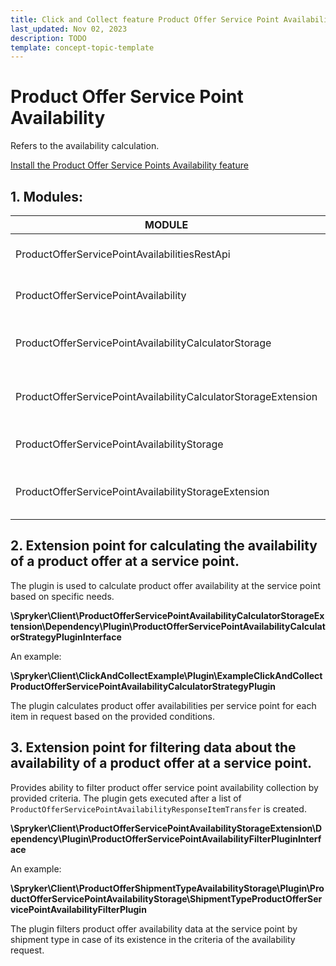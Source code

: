 ```yaml
---
title: Click and Collect feature Product Offer Service Point Availability subdomain walkthrough
last_updated: Nov 02, 2023
description: TODO
template: concept-topic-template
---
```


# Product Offer Service Point Availability

Refers to the availability calculation.

[Install the Product Offer Service Points Availability feature](/docs/pbc/all/install-features/{{page.version}}/install-the-product-offer-service-points-availability-feature.html)

## 1. Modules:

| MODULE                                                         | EXPECTED DIRECTORY                                                                   |
|----------------------------------------------------------------|--------------------------------------------------------------------------------------|
| ProductOfferServicePointAvailabilitiesRestApi                  | vendor/spryker/product-offer-service-point-availabilities-rest-api                   |
| ProductOfferServicePointAvailability                           | vendor/spryker/product-offer-service-point-availability                              |
| ProductOfferServicePointAvailabilityCalculatorStorage          | vendor/spryker/product-offer-service-point-availability-calculator-storage           |
| ProductOfferServicePointAvailabilityCalculatorStorageExtension | vendor/spryker/product-offer-service-point-availability-calculator-storage-extension |
| ProductOfferServicePointAvailabilityStorage                    | vendor/spryker/product-offer-service-point-availability-storage                      |
| ProductOfferServicePointAvailabilityStorageExtension           | vendor/spryker/product-offer-service-point-availability-storage-extension            |

## 2. Extension point for calculating the availability of a product offer at a service point.

The plugin is used to calculate product offer availability at the service point based on specific needs.

**\Spryker\Client\ProductOfferServicePointAvailabilityCalculatorStorageExtension\Dependency\Plugin\ProductOfferServicePointAvailabilityCalculatorStrategyPluginInterface**

An example:

**\Spryker\Client\ClickAndCollectExample\Plugin\ExampleClickAndCollectProductOfferServicePointAvailabilityCalculatorStrategyPlugin**

The plugin calculates product offer availabilities per service point for each item in request based on the provided conditions.

## 3. Extension point for filtering data about the availability of a product offer at a service point.

Provides ability to filter product offer service point availability collection by provided criteria. The plugin gets executed after a list of `ProductOfferServicePointAvailabilityResponseItemTransfer` is created.

**\Spryker\Client\ProductOfferServicePointAvailabilityStorageExtension\Dependency\Plugin\ProductOfferServicePointAvailabilityFilterPluginInterface**

An example:

**\Spryker\Client\ProductOfferShipmentTypeAvailabilityStorage\Plugin\ProductOfferServicePointAvailabilityStorage\ShipmentTypeProductOfferServicePointAvailabilityFilterPlugin**

The plugin filters product offer availability data at the service point by shipment type in case of its existence in the criteria of the availability request.
